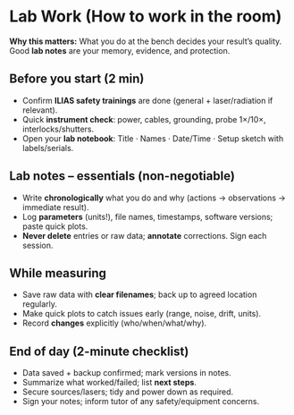 # Lab Work (How to work in the room)

**Why this matters:** What you do at the bench decides your result’s quality. Good **lab notes** are your memory, evidence, and protection.

## Before you start (2 min)
- Confirm **ILIAS safety trainings** are done (general + laser/radiation if relevant).
- Quick **instrument check**: power, cables, grounding, probe 1×/10×, interlocks/shutters.
- Open your **lab notebook**: Title · Names · Date/Time · Setup sketch with labels/serials.

## Lab notes – essentials (non-negotiable)
- Write **chronologically** what you do and why (actions → observations → immediate result).
- Log **parameters** (units!), file names, timestamps, software versions; paste quick plots.
- **Never delete** entries or raw data; **annotate** corrections. Sign each session.

## While measuring
- Save raw data with **clear filenames**; back up to agreed location regularly.
- Make quick plots to catch issues early (range, noise, drift, units).
- Record **changes** explicitly (who/when/what/why).

## End of day (2-minute checklist)
- Data saved + backup confirmed; mark versions in notes.
- Summarize what worked/failed; list **next steps**.
- Secure sources/lasers; tidy and power down as required.
- Sign your notes; inform tutor of any safety/equipment concerns.
